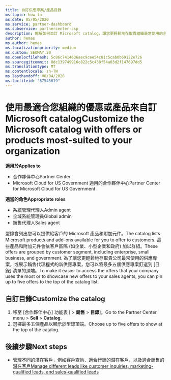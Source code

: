 ```yaml
---
title: 自訂供應專案/產品目錄
ms.topic: how-to
ms.date: 05/05/2020
ms.service: partner-dashboard
ms.subservice: partnercenter-csp
description: 瞭解如何自訂 Microsoft catalog，讓您更輕鬆地存取貴組織最常使用的合作夥伴供應專案或產品。
author: hemas
ms.author: hemas
ms.localizationpriority: medium
ms.custom: SEOMAY.20
ms.openlocfilehash: 5c86c7414636aec9cee54c81c5cab0b69122e726
ms.sourcegitcommit: 8dc139749916c822c5c438f54a03d2f147697dd5
ms.translationtype: MT
ms.contentlocale: zh-TW
ms.lasthandoff: 08/04/2020
ms.locfileid: "87545619"
---
```

# <a name="customize-the-microsoft-catalog-with-offers-or-products-most-suited-to-your-organization"></a><span data-ttu-id="3c1a5-103">使用最適合您組織的優惠或產品來自訂 Microsoft catalog</span><span class="sxs-lookup"><span data-stu-id="3c1a5-103">Customize the Microsoft catalog with offers or products most-suited to your organization</span></span>

<span data-ttu-id="3c1a5-104">**適用於**</span><span class="sxs-lookup"><span data-stu-id="3c1a5-104">**Applies to**</span></span>

- <span data-ttu-id="3c1a5-105">合作夥伴中心</span><span class="sxs-lookup"><span data-stu-id="3c1a5-105">Partner Center</span></span>
- <span data-ttu-id="3c1a5-106">Microsoft Cloud for US Government 適用的合作夥伴中心</span><span class="sxs-lookup"><span data-stu-id="3c1a5-106">Partner Center for Microsoft Cloud for US Government</span></span>

<span data-ttu-id="3c1a5-107">**適當的角色**</span><span class="sxs-lookup"><span data-stu-id="3c1a5-107">**Appropriate roles**</span></span>

- <span data-ttu-id="3c1a5-108">系統管理代理人</span><span class="sxs-lookup"><span data-stu-id="3c1a5-108">Admin agent</span></span>
- <span data-ttu-id="3c1a5-109">全域系統管理員</span><span class="sxs-lookup"><span data-stu-id="3c1a5-109">Global admin</span></span>
- <span data-ttu-id="3c1a5-110">銷售代理人</span><span class="sxs-lookup"><span data-stu-id="3c1a5-110">Sales agent</span></span>

<span data-ttu-id="3c1a5-111">型錄會列出您可以提供給客戶的 Microsoft 產品和附加元件。</span><span class="sxs-lookup"><span data-stu-id="3c1a5-111">The catalog lists Microsoft products and add-ons available for you to offer to customers.</span></span> <span data-ttu-id="3c1a5-112">這些產品和附加元件會依客戶區隔 (如企業、小型企業和政府) 加以群組。</span><span class="sxs-lookup"><span data-stu-id="3c1a5-112">These offers are grouped by customer segment, including enterprise, small business, and government.</span></span> <span data-ttu-id="3c1a5-113">為了讓您更輕鬆地存取貴公司最常使用的供應專案，或展示銷售代理程式的新供應專案，您可以將最多五個供應專案釘選到 [目錄] 清單的頂端。</span><span class="sxs-lookup"><span data-stu-id="3c1a5-113">To make it easier to access the offers that your company uses the most or to showcase new offers to your sales agents, you can pin up to five offers to the top of the catalog list.</span></span>

## <a name="customize-the-catalog"></a><span data-ttu-id="3c1a5-114">自訂目錄</span><span class="sxs-lookup"><span data-stu-id="3c1a5-114">Customize the catalog</span></span>

1. <span data-ttu-id="3c1a5-115">移至 [合作夥伴中心] 功能表 [ &gt; **銷售** &gt; **目錄**]。</span><span class="sxs-lookup"><span data-stu-id="3c1a5-115">Go to the Partner Center menu &gt; **Sell** &gt; **Catalog**.</span></span>
2. <span data-ttu-id="3c1a5-116">選擇最多五個產品以顯示於型錄頂端。</span><span class="sxs-lookup"><span data-stu-id="3c1a5-116">Choose up to five offers to show at the top of the catalog.</span></span>
 
## <a name="next-steps"></a><span data-ttu-id="3c1a5-117">後續步驟</span><span class="sxs-lookup"><span data-stu-id="3c1a5-117">Next steps</span></span>

- [<span data-ttu-id="3c1a5-118">管理不同的潛在客戶，例如客戶查詢、適合行銷的潛在客戶，以及適合銷售的潛在客戶</span><span class="sxs-lookup"><span data-stu-id="3c1a5-118">Manage different leads like customer inquiries, marketing-qualified leads, and sales-qualified leads</span></span>](manage-leads.md) 
